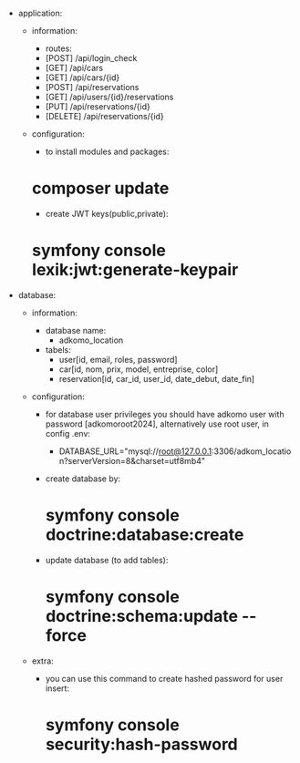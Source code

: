 * application:
   * information:
     - routes:
      * [POST] /api/login_check
      * [GET] /api/cars
      * [GET] /api/cars/{id}
      * [POST] /api/reservations
      * [GET] /api/users/{id}/reservations
      * [PUT] /api/reservations/{id}
      * [DELETE] /api/reservations/{id}
   
   * configuration:
      - to install modules and packages:
       # composer update
  
      - create JWT keys(public,private):
       # symfony console lexik:jwt:generate-keypair

* database:
  * information:
    - database name:
      * adkomo_location
    - tabels:
      * user[id, email, roles, password]
      * car[id, nom, prix, model, entreprise, color]
      * reservation[id, car_id, user_id, date_debut, date_fin]
      
  * configuration:
    - for database user privileges you should have adkomo user with password [adkomoroot2024], alternatively use root user, in config .env:
      * DATABASE_URL="mysql://root@127.0.0.1:3306/adkom_location?serverVersion=8&charset=utf8mb4"

    - create database by:
      # symfony console doctrine:database:create

    - update database (to add tables):
      # symfony console doctrine:schema:update --force

  * extra:
    - you can use this command to create hashed password for user insert:
      # symfony console security:hash-password
